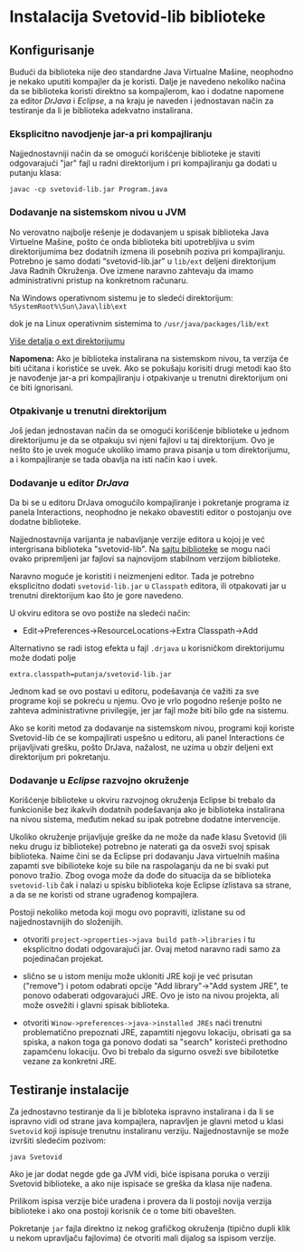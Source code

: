 # Instalacija Svetovid-lib biblioteke

## Konfigurisanje

Budući da biblioteka nije deo standardne Java Virtualne Mašine,
neophodno je nekako uputiti kompajler da je koristi. Dalje je navedeno
nekoliko načina da se biblioteka koristi direktno sa kompajlerom, kao
i dodatne napomene za editor *DrJava* i *Eclipse*, a na kraju je
naveden i jednostavan način za testiranje da li je biblioteka
adekvatno instalirana.

### Eksplicitno navodjenje jar-a pri kompajliranju

Najjednostavniji način da se omogući korišćenje biblioteke je staviti
odgovarajući "jar" fajl u radni direktorijum i pri kompajliranju ga
dodati u putanju klasa:

`javac -cp svetovid-lib.jar Program.java`

### Dodavanje na sistemskom nivou u JVM

No verovatno najbolje rešenje je dodavanjem u spisak biblioteka Java
Virtuelne Mašine, pošto će onda biblioteka biti upotrebljiva u svim
direktorijumima bez dodatnih izmena ili posebnih poziva pri
kompajliranju. Potrebno je samo dodati “svetovid-lib.jar” u `lib/ext`
deljeni direktorijum Java Radnih Okruženja. Ove izmene naravno
zahtevaju da imamo administrativni pristup na konkretnom računaru.

Na Windows operativnom sistemu je to sledeći direktorijum:
 `%SystemRoot%\Sun\Java\lib\ext`

dok je na Linux operativnim sistemima to
  `/usr/java/packages/lib/ext`

[Više detalja o ext direktorijumu](http://docs.oracle.com/javase/tutorial/ext/basics/install.html)

**Napomena:** Ako je biblioteka instalirana na sistemskom nivou, ta
verzija će biti učitana i koristiće se uvek. Ako se pokušaju korisiti
drugi metodi kao što je navođenje jar-a pri kompajliranju i
otpakivanje u trenutni direktorijum oni će biti ignorisani.

### Otpakivanje u trenutni direktorijum

Još jedan jednostavan način da se omogući korišćenje biblioteke u jednom
direktorijumu je da se otpakuju svi njeni fajlovi u taj direktorijum.
Ovo je nešto što je uvek moguće ukoliko imamo prava pisanja u tom
direktorijumu, a i kompajliranje se tada obavlja na isti način kao i uvek.

### Dodavanje u editor *DrJava*

Da bi se u editoru DrJava omogućilo kompajliranje i pokretanje
programa iz panela Interactions, neophodno je nekako obavestiti
editor o postojanju ove dodatne biblioteke.

Najjednostavnija varijanta je nabavljanje verzije editora u kojoj
je već intergrisana biblioteka "svetovid-lib". Na [sajtu biblioteke](http://svetovid.org/lib/)
se mogu naći ovako pripremljeni jar fajlovi sa najnovijom stabilnom
verzijom biblioteke.

Naravno moguće je koristiti i neizmenjeni editor. Tada je potrebno
eksplicitno dodati `svetovid-lib.jar` u `Classpath` editora, ili
otpakovati jar u trenutni direktorijum kao što je gore navedeno.

U okviru editora se ovo postiže na sledeći način:

 - Edit->Preferences->ResourceLocations->Extra Classpath->Add

Alternativno se radi istog efekta u fajl `.drjava` u korisničkom
direktorijumu može dodati polje

 ```
 extra.classpath=putanja/svetovid-lib.jar
 ```

Jednom kad se ovo postavi u editoru, podešavanja će važiti za sve
programe koji se pokreću u njemu. Ovo je vrlo pogodno rešenje pošto ne
zahteva administrativne privilegije, jer jar fajl može biti bilo gde
na sistemu.

Ako se koriti metod za dodavanje na sistemskom nivou, programi koji
koriste Svetovid-lib će se kompajlirati uspešno u editoru, ali panel
Interactions će prijavljivati grešku, pošto DrJava, nažalost, ne uzima u
obzir deljeni ext direktorijum pri pokretanju.

### Dodavanje u *Eclipse* razvojno okruženje

Korišćenje biblioteke u okviru razvojnog okruženja Eclipse bi trebalo
da funkcioniše bez ikakvih dodatnih podešavanja ako je biblioteka
instalirana na nivou sistema, međutim nekad su ipak potrebne dodatne
intervencije.

Ukoliko okruženje prijavljuje greške da ne može da nađe klasu Svetovid
(ili neku drugu iz biblioteke) potrebno je naterati ga da osveži svoj
spisak biblioteka. Naime čini se da Eclipse pri dodavanju Java
virtuelnih mašina zapamti sve bibilioteke koje su bile na raspolaganju
da ne bi svaki put ponovo tražio. Zbog ovoga može da dođe do situacija
da se biblioteka `svetovid-lib` čak i nalazi u spisku biblioteka koje
Eclipse izlistava sa strane, a da se ne koristi od strane ugrađenog
kompajlera.

Postoji nekoliko metoda koji mogu ovo popraviti, izlistane su od
najjednostavnijih do složenijih.

- otvoriti `project->properties->java build path->libraries` i tu
eksplicitno dodati odgovarajući jar. Ovaj metod naravno radi samo
za pojedinačan projekat.

- slično se u istom meniju može ukloniti JRE koji je već prisutan
("remove") i potom odabrati opcije "Add library"->"Add system JRE", te
ponovo odaberati odgovarajući JRE. Ovo je isto na nivou projekta, ali
može osvežiti i glavni spisak biblioteka.

- otvoriti `Winow->preferences->java->installed JREs` naći trenutni
problematično prepoznati JRE, zapamtiti njegovu lokaciju, obrisati ga
sa spiska, a nakon toga ga ponovo dodati sa "search" koristeći
prethodno zapamćenu lokaciju. Ovo bi trebalo da sigurno osveži sve
bibilotetke vezane za konkretni JRE.

## Testiranje instalacije

Za jednostavno testiranje da li je bibloteka ispravno instalirana i da
li se ispravno vidi od strane java kompajlera, napravljen je glavni
metod u klasi `Svetovid` koji ispisuje trenutnu instaliranu verziju.
Najjednostavnije se može izvršiti sledećim pozivom:

`java Svetovid`

Ako je jar dodat negde gde ga JVM vidi, biće ispisana poruka o verziji
Svetovid biblioteke, a ako nije ispisaće se greška da klasa nije
nađena.

Prilikom ispisa verzije biće urađena i provera da li postoji novija verzija
biblioteke i ako ona postoji korisnik će o tome biti obavešten.

Pokretanje `jar` fajla direktno iz nekog grafičkog okruženja (tipično
dupli klik u nekom upravljaču fajlovima) će otvoriti mali dijalog sa
ispisom verzije.

